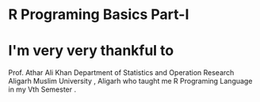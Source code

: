 # R Programing Basics Part-I
# I'm very very thankful to 
Prof. Athar Ali Khan 
Department of Statistics and Operation Research 
Aligarh Muslim University , Aligarh 
who taught me R Programing Language in my Vth Semester . 

